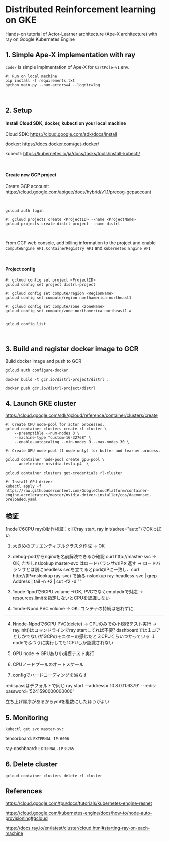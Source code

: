 # Distributed Reinforcement learning on GKE

Hands-on tutorial of Actor-Learner architecture (Ape-X architecture) with ray on Google Kubernetes Engine


## 1. Simple Ape-X implementation with ray

`code/` is simple implmentation of Ape-X for `CartPole-v1` env.

```
#: Run on local machine
pip install -f requirements.txt
python main.py --num-actors=4 --logdir=log
```

<br>

## 2. Setup

#### Install Cloud SDK, docker, kubectl on your local machine

Cloud SDK:
https://cloud.google.com/sdk/docs/install

docker:
https://docs.docker.com/get-docker/

kubectl:
https://kubernetes.io/ja/docs/tasks/tools/install-kubectl/

<br>

#### Create new GCP project

Create GCP account:<br>
https://cloud.google.com/apigee/docs/hybrid/v1.1/precog-gcpaccount

<br>

```
gcloud auth login

#: gcloud projects create <ProjectID> --name <ProjectName>
gcloud projects create distrl-project --name distrl
```

<br>

From GCP web console, add billing information to the project and enable `ComputeEngine API`, `ContainerRegistry API` and `Kubernetes Engine API`

<br>

#### Project config

```
#: gcloud config set project <ProjectID>
gcloud config set project distrl-project

#: gcloud config set compute/region <RegionName>
gcloud config set compute/region northamerica-northeast1

#: gcloud config set compute/zone <zoneName>
gcloud config set compute/zone northamerica-northeast1-a


gcloud config list
```

<br>

## 3. Build and register docker image to GCR

Bulid docker image and push to GCR

```
gcloud auth configure-docker

docker build -t gcr.io/distrl-project/distrl .

docker push gcr.io/distrl-project/distrl
```


## 4. Launch GKE cluster

https://cloud.google.com/sdk/gcloud/reference/container/clusters/create

```
#: Create CPU node-pool for actor processes.
gcloud container clusters create rl-cluster \
    --preemptible --num-nodes 3 \
    --machine-type "custom-16-32768" \
    --enable-autoscaling --min-nodes 3 --max-nodes 30 \

#: Create GPU node-pool (1 node only) for buffer and learner process.

gcloud container node-pool create gpu-pool \
    --accelerator nividia-tesla-p4  \

gcloud container clusters get-credentials rl-cluster

#: Install GPU driver
kubectl apply -f https://raw.githubusercontent.com/GoogleCloudPlatform/container-engine-accelerators/master/nvidia-driver-installer/cos/daemonset-preloaded.yaml
```

## 検証

1nodeで6CPU
rayの動作検証：cliでray start, ray init(adree="auto")でOKっぽい

1. 大きめのプリエンティブルクラスタ作成 -> OK
2. debug-podからnginxを名前解決できるか確認
   curl http://master-svc
   -> OK, ただしnslookup master-svc はロードバランサのIPを返す
   -> ロードバランサとは別にheadless svcを立てるとpodのIPに一致し、curl http://(IP=nslookup ray-svc) で通る
   nslookup ray-headless-svc | grep Address | tail -n +2 | cut -f2 -d ' '
3. 1node-1podで6CPU volume
    ->OK, PVCでなくemptydirで対応
    -> resources.limitを指定しないとCPUを認識しない

4. 1node-Npod PVC volume
    -> OK. コンテナの持続は忘れずに


---

4. Nnode-Npodで6CPU PVC(delete) → CPUのみでの小規模テスト実行
    -> ray.init()はコマンドラインでray startしてれば不要?
    dashboardでは１コアとしかでないがGCPのモニターの感じだと３CPUくらいつかっている
    １nodeでふつうに実行しても1CPUしか認識されない

5. GPU node → GPUあり小規模テスト実行
6. CPUノードプールのオートスケール
7. configでハードコーディングを減らす


redispassはデフォルトで同じ
ray start --address='10.8.0.11:6379' --redis-password='5241590000000000'

立ち上げ順序があるからymlを複数にしたほうがよい



## 5. Monitoring

`kubectl get svc master-svc`

tensorboard: `EXTERNAL-IP:6006`

ray-dashboard: `EXTERNAL-IP:8265`

## 6. Delete cluster

`gcloud container clusters delete rl-cluster`

## References

https://cloud.google.com/tpu/docs/tutorials/kubernetes-engine-resnet

https://cloud.google.com/kubernetes-engine/docs/how-to/node-auto-provisioning#gcloud

https://docs.ray.io/en/latest/cluster/cloud.html#starting-ray-on-each-machine
